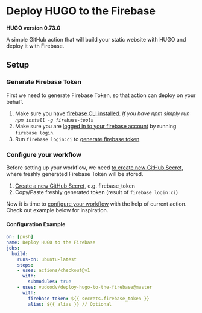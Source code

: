# Deploy HUGO to the Firebase
**HUGO version 0.73.0**

A simple GitHub action that will build your static website with HUGO and deploy it with Firebase.

## Setup
### Generate Firebase Token
First we need to generate Firebase Token, so that action can deploy on your behalf.

1. Make sure you have [firebase CLI installed](https://firebase.google.com/docs/cli). _If you have npm simply run `npm install -g firebase-tools`_
2. Make sure you are [logged in to your firebase account](https://firebase.google.com/docs/cli#sign-in-test-cli) by running `firebase login`.
3. Run `firebase login:ci` to [generate firebase token](https://firebase.google.com/docs/cli#cli-ci-systems)

### Configure your workflow
Before setting up your workflow, we need [to create new GitHub Secret](https://docs.github.com/en/actions/configuring-and-managing-workflows/creating-and-storing-encrypted-secrets), where freshly generated Firebase Token will be stored.
1. [Create a new GitHub Secret](https://docs.github.com/en/actions/configuring-and-managing-workflows/creating-and-storing-encrypted-secrets), e.g. firebase_token
2. Copy/Paste freshly generated token (result of `firebase login:ci`)

Now it is time to [configure your workflow](https://docs.github.com/en/actions/configuring-and-managing-workflows/configuring-a-workflow) with the help of current action. Check out example below for inspiration.

#### Configuration Example
```yaml
on: [push]
name: Deploy HUGO to the Firebase
jobs:
  build:
    runs-on: ubuntu-latest
    steps:
    - uses: actions/checkout@v1
      with:
        submodules: true
    - uses: vudoodv/deploy-hugo-to-the-firebase@master
      with:
        firebase-token: ${{ secrets.firebase_token }}
        alias: ${{ alias }} // Optional
```
